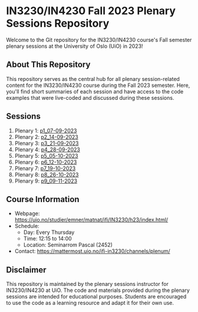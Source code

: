 # IN3230/IN4230 Fall 2023 Plenary Sessions Repository #

Welcome to the Git repository for the IN3230/IN4230 course's Fall semester
plenary sessions at the University of Oslo (UiO) in 2023!

## About This Repository ##

This repository serves as the central hub for all plenary session-related
content for the IN3230/IN4230 course during the Fall 2023 semester. Here, you'll
find short summaries of each session and have access to the code examples that
were live-coded and discussed during these sessions.

## Sessions ##

  1. Plenary 1: [p1_07-09-2023](p1_07-09-2023/)
  2. Plenary 2: [p2_14-09-2023](p2_14-09-2023/)
  3. Plenary 3: [p3_21-09-2023](p3_21-09-2023/)
  4. Plenary 4: [p4_28-09-2023](p4_28-09-2023/)
  5. Plenary 5: [p5_05-10-2023](p5_05-10-2023/)
  6. Plenary 6: [p6_12-10-2023](p6_12-10-2023/)
  7. Plenary 7: [p7_19-10-2023](p7_19-10-2023/)
  8. Plenary 8: [p8_26-10-2023](p8_26-10-2023/)
  9. Plenary 9: [p9_09-11-2023](p9_09-11-2023)

## Course Information ##

- Webpage: <https://uio.no/studier/emner/matnat/ifi/IN3230/h23/index.html/>
- Schedule:
  - Day: Every Thursday
  - Time: 12:15 to 14:00
  - Location: Seminarrom Pascal (2452)
- Contact: <https://mattermost.uio.no/ifi-in3230/channels/plenum/>

## Disclaimer ##
This repository is maintained by the plenary sessions instructor for
IN3230/IN4230 at UiO. The code and materials provided during the plenary
sessions are intended for educational purposes. Students are encouraged to use
the code as a learning resource and adapt it for their own use.

